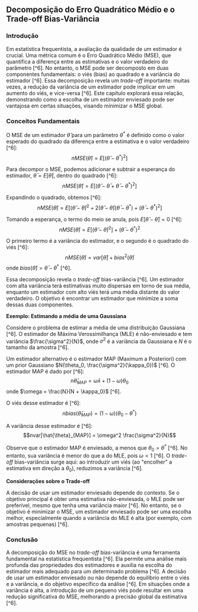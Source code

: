 ## Decomposição do Erro Quadrático Médio e o Trade-off Bias-Variância

### Introdução
Em estatística frequentista, a avaliação da qualidade de um estimador é crucial. Uma métrica comum é o Erro Quadrático Médio (MSE), que quantifica a diferença entre as estimativas e o valor verdadeiro do parâmetro [^6]. No entanto, o MSE pode ser decomposto em duas componentes fundamentais: o viés (bias) ao quadrado e a variância do estimador [^6]. Essa decomposição revela um *trade-off* importante: muitas vezes, a redução da variância de um estimador pode implicar em um aumento do viés, e vice-versa [^6]. Este capítulo explorará essa relação, demonstrando como a escolha de um estimador enviesado pode ser vantajosa em certas situações, visando minimizar o MSE global.

### Conceitos Fundamentais

O MSE de um estimador $\hat{\theta}$ para um parâmetro $\theta^*$ é definido como o valor esperado do quadrado da diferença entre a estimativa e o valor verdadeiro [^6]:
$$nMSE(\hat{\theta}) = E[(\hat{\theta} - \theta^*)^2]$$

Para decompor o MSE, podemos adicionar e subtrair a esperança do estimador, $\bar{\theta} = E[\hat{\theta}]$, dentro do quadrado [^6]:
$$nMSE(\hat{\theta}) = E[(\hat{\theta} - \bar{\theta} + \bar{\theta} - \theta^*)^2]$$

Expandindo o quadrado, obtemos [^6]:
$$nMSE(\hat{\theta}) = E[(\hat{\theta} - \bar{\theta})^2 + 2(\hat{\theta} - \bar{\theta})(\bar{\theta} - \theta^*) + (\bar{\theta} - \theta^*)^2]$$

Tomando a esperança, o termo do meio se anula, pois $E[\hat{\theta} - \bar{\theta}] = 0$ [^6]:
$$nMSE(\hat{\theta}) = E[(\hat{\theta} - \bar{\theta})^2] + (\bar{\theta} - \theta^*)^2$$

O primeiro termo é a variância do estimador, e o segundo é o quadrado do viés [^6]:
$$nMSE(\hat{\theta}) = var[\hat{\theta}] + bias^2(\hat{\theta})$$
onde $bias(\hat{\theta}) = \bar{\theta} - \theta^*$ [^6].

Essa decomposição revela o *trade-off* bias-variância [^6]. Um estimador com alta variância terá estimativas muito dispersas em torno de sua média, enquanto um estimador com alto viés terá uma média distante do valor verdadeiro. O objetivo é encontrar um estimador que minimize a soma dessas duas componentes.

**Exemplo: Estimando a média de uma Gaussiana**

Considere o problema de estimar a média de uma distribuição Gaussiana [^6]. O estimador de Máxima Verossimilhança (MLE) é não-enviesado e tem variância $\frac{\sigma^2}{N}$, onde $\sigma^2$ é a variância da Gaussiana e $N$ é o tamanho da amostra [^6].

Um estimador alternativo é o estimador MAP (Maximum a Posteriori) com um prior Gaussiano $N(\theta_0, \frac{\sigma^2}{\kappa_0})$ [^6]. O estimador MAP é dado por [^6]:
$$n\hat{\theta}_{MAP} = \omega \bar{x} + (1 - \omega)\theta_0$$
onde $\omega = \frac{N}{N + \kappa_0}$ [^6].

O viés desse estimador é [^6]:
$$nbias(\hat{\theta}_{MAP}) = (1 - \omega)(\theta_0 - \theta^*)$$

A variância desse estimador é [^6]:
$$nvar[\hat{\theta}_{MAP}] = \omega^2 \frac{\sigma^2}{N}$$

Observe que o estimador MAP é enviesado, a menos que $\theta_0 = \theta^*$ [^6]. No entanto, sua variância é menor do que a do MLE, pois $\omega < 1$ [^6]. O *trade-off* bias-variância surge aqui: ao introduzir um viés (ao "encolher" a estimativa em direção a $\theta_0$), reduzimos a variância [^6].

**Considerações sobre o Trade-off**

A decisão de usar um estimador enviesado depende do contexto. Se o objetivo principal é obter uma estimativa não-enviesada, o MLE pode ser preferível, mesmo que tenha uma variância maior [^6]. No entanto, se o objetivo é minimizar o MSE, um estimador enviesado pode ser uma escolha melhor, especialmente quando a variância do MLE é alta (por exemplo, com amostras pequenas) [^6].

### Conclusão
A decomposição do MSE no *trade-off* bias-variância é uma ferramenta fundamental na estatística frequentista [^6]. Ela permite uma análise mais profunda das propriedades dos estimadores e auxilia na escolha do estimador mais adequado para um determinado problema [^6]. A decisão de usar um estimador enviesado ou não depende do equilíbrio entre o viés e a variância, e do objetivo específico da análise [^6]. Em situações onde a variância é alta, a introdução de um pequeno viés pode resultar em uma redução significativa do MSE, melhorando a precisão global da estimativa [^6].
<!-- END -->